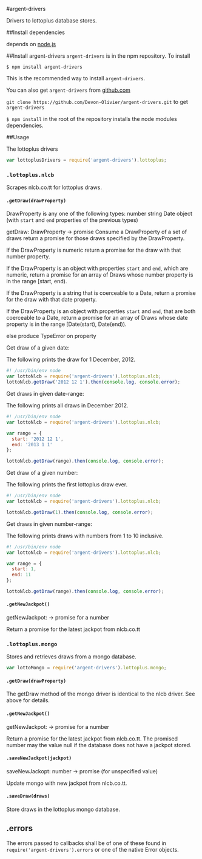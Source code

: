 #argent-drivers

Drivers to lottoplus database stores.

##Install dependencies

depends on [node.js](http://nodejs.org)

##Install argent-drivers
  `argent-drivers` is in the npm repository. To install
  
  `$ npm install argent-drivers`
  
  This is the recommended way to install `argent-drivers`.

  You can also get `argent-drivers` from [github.com](https://www.github.com)

  `git clone https://github.com/Devon-Olivier/argent-drivers.git` to get `argent-drivers`

  `$ npm install` in the root of the repository installs the node modules 
  dependencies.

##Usage

The lottoplus drivers
```js
var lottoplusDrivers = require('argent-drivers').lottoplus;
```

### `.lottoplus.nlcb`
Scrapes nlcb.co.tt for lottoplus draws.

#### `.getDraw(drawProperty)`

DrawProperty is any one of the following types:
 number
 string
 Date
 object (with `start` and `end` properties of the previous types)

getDraw: DrawProperty -> promise
Consume a DrawProperty of a set of draws return a promise for those draws
specified by the DrawProperty.

If the DrawProperty is numeric return a promise for the draw with that number
property.

If the DrawProperty is an object with properties `start` and `end`, which are
numeric, return a promise for an array of Draws whose number property is
in the range \[start, end).

If the DrawProperty is a string that is coerceable to a Date, return a promise
for the draw with that date property.

If the DrawProperty is an object with properties `start` and `end`, that are
both coerceable to a Date, return a promise for an array of Draws whose date
property is in the range \[Date(start), Date(end)).

else produce TypeError on property

Get draw of a given date:

The following prints the draw for 1 December, 2012.
```js
#! /usr/bin/env node
var lottoNlcb = require('argent-drivers').lottoplus.nlcb;
lottoNlcb.getDraw('2012 12 1').then(console.log, console.error);
```

Get draws in given date-range:

The following prints all draws in December 2012.
```js
#! /usr/bin/env node
var lottoNlcb = require('argent-drivers').lottoplus.nlcb;

var range = {
  start: '2012 12 1',
  end: '2013 1 1'
};

lottoNlcb.getDraw(range).then(console.log, console.error);
```
Get draw of a given number:

The following prints the first lottoplus draw ever.
```js
#! /usr/bin/env node
var lottoNlcb = require('argent-drivers').lottoplus.nlcb;

lottoNlcb.getDraw(1).then(console.log, console.error);
```
Get draws in given number-range:

The following prints draws with numbers from 1 to 10 inclusive.
```js
#! /usr/bin/env node
var lottoNlcb = require('argent-drivers').lottoplus.nlcb;

var range = {
  start: 1, 
  end: 11 
};

lottoNlcb.getDraw(range).then(console.log, console.error);
```
#### `.getNewJackpot()`
getNewJackpot: -> promise for a number

Return a promise for the latest jackpot from nlcb.co.tt

### `.lottoplus.mongo`
Stores and retrieves draws from a mongo database.

```js
var lottoMongo = require('argent-drivers').lottoplus.mongo;
```
#### `.getDraw(drawProperty)`

The getDraw method of the mongo driver is identical to the nlcb driver. See above for
details.

#### `.getNewJackpot()`
getNewJackpot: -> promise for a number

Return a promise for the latest jackpot from nlcb.co.tt. The promised number may
the value null if the database does not have a jackpot stored.

#### `.saveNewJackpot(jackpot)`
saveNewJackopt: number -> promise (for unspecified value)

Update mongo with new jackpot from nlcb.co.tt.

#### `.saveDraw(draws)`

Store draws in the lottoplus mongo database.

## .errors

The errors passed to callbacks shall be of one of these found in
`require('argent-drivers').errors` or one of the native Error objects.
